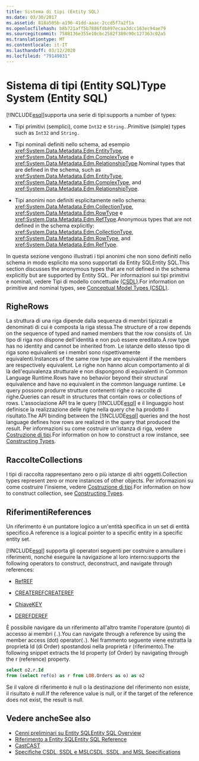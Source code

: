 ```yaml
---
title: Sistema di tipi (Entity SQL)
ms.date: 03/30/2017
ms.assetid: 818a505b-a196-41dd-aaac-2ccd5f7a2f1a
ms.openlocfilehash: b8b721aff5b7886fdb897ecaa3dcc163ec94ae79
ms.sourcegitcommit: 7588136e355e10cbc2582f389c90c127363c02a5
ms.translationtype: MT
ms.contentlocale: it-IT
ms.lasthandoff: 03/12/2020
ms.locfileid: "79149831"
---
```

# <a name="type-system-entity-sql"></a><span data-ttu-id="53076-102">Sistema di tipi (Entity SQL)</span><span class="sxs-lookup"><span data-stu-id="53076-102">Type System (Entity SQL)</span></span>
[!INCLUDE[esql](../../../../../../includes/esql-md.md)]<span data-ttu-id="53076-103">supporta una serie di tipi:</span><span class="sxs-lookup"><span data-stu-id="53076-103">supports a number of types:</span></span>  
  
- <span data-ttu-id="53076-104">Tipi primitivi (semplici), come `Int32` e `String.`.</span><span class="sxs-lookup"><span data-stu-id="53076-104">Primitive (simple) types such as `Int32` and `String.`</span></span>  
  
- <span data-ttu-id="53076-105">Tipi nominali definiti nello schema, ad esempio <xref:System.Data.Metadata.Edm.EntityType>, <xref:System.Data.Metadata.Edm.ComplexType> e <xref:System.Data.Metadata.Edm.RelationshipType>.</span><span class="sxs-lookup"><span data-stu-id="53076-105">Nominal types that are defined in the schema, such as <xref:System.Data.Metadata.Edm.EntityType>, <xref:System.Data.Metadata.Edm.ComplexType>, and <xref:System.Data.Metadata.Edm.RelationshipType>.</span></span>  
  
- <span data-ttu-id="53076-106">Tipi anonimi non definiti esplicitamente nello schema: <xref:System.Data.Metadata.Edm.CollectionType>, <xref:System.Data.Metadata.Edm.RowType> e <xref:System.Data.Metadata.Edm.RefType>.</span><span class="sxs-lookup"><span data-stu-id="53076-106">Anonymous types that are not defined in the schema explicitly: <xref:System.Data.Metadata.Edm.CollectionType>, <xref:System.Data.Metadata.Edm.RowType>, and <xref:System.Data.Metadata.Edm.RefType>.</span></span>  
  
 <span data-ttu-id="53076-107">In questa sezione vengono illustrati i tipi anonimi che non sono definiti nello schema in modo esplicito ma sono supportati da Entity SQLEntity SQL.</span><span class="sxs-lookup"><span data-stu-id="53076-107">This section discusses the anonymous types that are not defined in the schema explicitly but are supported by Entity SQL.</span></span> <span data-ttu-id="53076-108">Per informazioni sui tipi primitivi e nominali, vedere Tipi di modello concettuale [(CSDL)](/ef/ef6/modeling/designer/advanced/edmx/csdl-spec#conceptual-model-types-csdl).</span><span class="sxs-lookup"><span data-stu-id="53076-108">For information on primitive and nominal types, see [Conceptual Model Types (CSDL)](/ef/ef6/modeling/designer/advanced/edmx/csdl-spec#conceptual-model-types-csdl).</span></span>  
  
## <a name="rows"></a><span data-ttu-id="53076-109">Righe</span><span class="sxs-lookup"><span data-stu-id="53076-109">Rows</span></span>  
 <span data-ttu-id="53076-110">La struttura di una riga dipende dalla sequenza di membri tipizzati e denominati di cui è composta la riga stessa.</span><span class="sxs-lookup"><span data-stu-id="53076-110">The structure of a row depends on the sequence of typed and named members that the row consists of.</span></span> <span data-ttu-id="53076-111">Un tipo di riga non dispone dell'identità e non può essere ereditato.</span><span class="sxs-lookup"><span data-stu-id="53076-111">A row type has no identity and cannot be inherited from.</span></span> <span data-ttu-id="53076-112">Le istanze dello stesso tipo di riga sono equivalenti se i membri sono rispettivamente equivalenti.</span><span class="sxs-lookup"><span data-stu-id="53076-112">Instances of the same row type are equivalent if the members are respectively equivalent.</span></span> <span data-ttu-id="53076-113">Le righe non hanno alcun comportamento al di là dell'equivalenza strutturale e non dispongono di equivalenti in Common Language Runtime.</span><span class="sxs-lookup"><span data-stu-id="53076-113">Rows have no behavior beyond their structural equivalence and have no equivalent in the common language runtime.</span></span> <span data-ttu-id="53076-114">Le query possono produrre strutture contenenti righe o raccolte di righe.</span><span class="sxs-lookup"><span data-stu-id="53076-114">Queries can result in structures that contain rows or collections of rows.</span></span> <span data-ttu-id="53076-115">L'associazione API tra le query [!INCLUDE[esql](../../../../../../includes/esql-md.md)] e il linguaggio host definisce la realizzazione delle righe nella query che ha prodotto il risultato.</span><span class="sxs-lookup"><span data-stu-id="53076-115">The API binding between the [!INCLUDE[esql](../../../../../../includes/esql-md.md)] queries and the host language defines how rows are realized in the query that produced the result.</span></span> <span data-ttu-id="53076-116">Per informazioni su come costruire un'istanza di riga, vedere [Costruzione di tipi](constructing-types-entity-sql.md).</span><span class="sxs-lookup"><span data-stu-id="53076-116">For information on how to construct a row instance, see [Constructing Types](constructing-types-entity-sql.md).</span></span>  
  
## <a name="collections"></a><span data-ttu-id="53076-117">Raccolte</span><span class="sxs-lookup"><span data-stu-id="53076-117">Collections</span></span>  
 <span data-ttu-id="53076-118">I tipi di raccolta rappresentano zero o più istanze di altri oggetti.</span><span class="sxs-lookup"><span data-stu-id="53076-118">Collection types represent zero or more instances of other objects.</span></span> <span data-ttu-id="53076-119">Per informazioni su come costruire l'insieme, vedere [Costruzione di tipi](constructing-types-entity-sql.md).</span><span class="sxs-lookup"><span data-stu-id="53076-119">For information on how to construct collection, see [Constructing Types](constructing-types-entity-sql.md).</span></span>  
  
## <a name="references"></a><span data-ttu-id="53076-120">Riferimenti</span><span class="sxs-lookup"><span data-stu-id="53076-120">References</span></span>  
 <span data-ttu-id="53076-121">Un riferimento è un puntatore logico a un'entità specifica in un set di entità specifico.</span><span class="sxs-lookup"><span data-stu-id="53076-121">A reference is a logical pointer to a specific entity in a specific entity set.</span></span>  
  
 [!INCLUDE[esql](../../../../../../includes/esql-md.md)] <span data-ttu-id="53076-122">supporta gli operatori seguenti per costruire o annullare i riferimenti, nonché eseguire la navigazione al loro interno:</span><span class="sxs-lookup"><span data-stu-id="53076-122">supports the following operators to construct, deconstruct, and navigate through references:</span></span>  
  
- [<span data-ttu-id="53076-123">Ref</span><span class="sxs-lookup"><span data-stu-id="53076-123">REF</span></span>](ref-entity-sql.md)  
  
- [<span data-ttu-id="53076-124">CREATEREF</span><span class="sxs-lookup"><span data-stu-id="53076-124">CREATEREF</span></span>](createref-entity-sql.md)  
  
- [<span data-ttu-id="53076-125">Chiave</span><span class="sxs-lookup"><span data-stu-id="53076-125">KEY</span></span>](key-entity-sql.md)  
  
- [<span data-ttu-id="53076-126">DEREF</span><span class="sxs-lookup"><span data-stu-id="53076-126">DEREF</span></span>](deref-entity-sql.md)  
  
 <span data-ttu-id="53076-127">È possibile navigare da un riferimento all'altro tramite l'operatore (punto) di accesso ai membri (`.`).</span><span class="sxs-lookup"><span data-stu-id="53076-127">You can navigate through a reference by using the member access (dot) operator(`.`).</span></span> <span data-ttu-id="53076-128">Nel frammento seguente viene estratta la proprietà Id (di Order) spostandosi nella proprietà r (riferimento).</span><span class="sxs-lookup"><span data-stu-id="53076-128">The following snippet extracts the Id property (of Order) by navigating through the r (reference) property.</span></span>  
  
```sql  
select o2.r.Id
from (select ref(o) as r from LOB.Orders as o) as o2
```  
  
 <span data-ttu-id="53076-129">Se il valore di riferimento è null o la destinazione del riferimento non esiste, il risultato è null.</span><span class="sxs-lookup"><span data-stu-id="53076-129">If the reference value is null, or if the target of the reference does not exist, the result is null.</span></span>  
  
## <a name="see-also"></a><span data-ttu-id="53076-130">Vedere anche</span><span class="sxs-lookup"><span data-stu-id="53076-130">See also</span></span>

- [<span data-ttu-id="53076-131">Cenni preliminari su Entity SQL</span><span class="sxs-lookup"><span data-stu-id="53076-131">Entity SQL Overview</span></span>](entity-sql-overview.md)
- [<span data-ttu-id="53076-132">Riferimento a Entity SQL</span><span class="sxs-lookup"><span data-stu-id="53076-132">Entity SQL Reference</span></span>](entity-sql-reference.md)
- [<span data-ttu-id="53076-133">Cast</span><span class="sxs-lookup"><span data-stu-id="53076-133">CAST</span></span>](cast-entity-sql.md)
- [<span data-ttu-id="53076-134">Specifiche CSDL, SSDL e MSL</span><span class="sxs-lookup"><span data-stu-id="53076-134">CSDL, SSDL, and MSL Specifications</span></span>](/ef/ef6/modeling/designer/advanced/edmx/csdl-spec)
